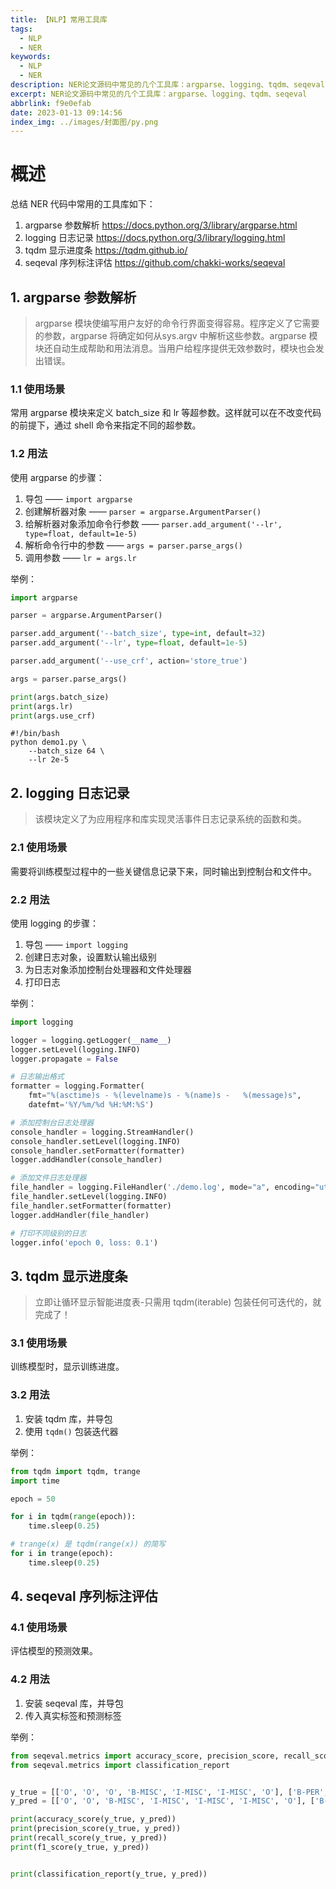 ```yaml
---
title: 【NLP】常用工具库
tags:
  - NLP
  - NER
keywords:
  - NLP
  - NER
description: NER论文源码中常见的几个工具库：argparse、logging、tqdm、seqeval
excerpt: NER论文源码中常见的几个工具库：argparse、logging、tqdm、seqeval
abbrlink: f9e0efab
date: 2023-01-13 09:14:56
index_img: ../images/封面图/py.png
---
```


# 概述

总结 NER 代码中常用的工具库如下：

1. argparse 参数解析 https://docs.python.org/3/library/argparse.html
2. logging 日志记录 https://docs.python.org/3/library/logging.html
3. tqdm 显示进度条 https://tqdm.github.io/
4. seqeval 序列标注评估 https://github.com/chakki-works/seqeval

## 1. argparse 参数解析

>argparse 模块使编写用户友好的命令行界面变得容易。程序定义了它需要的参数，argparse 将确定如何从sys.argv 中解析这些参数。argparse 模块还自动生成帮助和用法消息。当用户给程序提供无效参数时，模块也会发出错误。

### 1.1 使用场景

常用 argparse 模块来定义 batch_size 和 lr 等超参数。这样就可以在不改变代码的前提下，通过 shell 命令来指定不同的超参数。

### 1.2 用法

使用 argparse 的步骤：

1. 导包 —— `import argparse`
2. 创建解析器对象 —— `parser = argparse.ArgumentParser()`
3. 给解析器对象添加命令行参数 —— `parser.add_argument('--lr', type=float, default=1e-5)`
4. 解析命令行中的参数 —— `args = parser.parse_args()`
5. 调用参数 —— `lr = args.lr`

举例：

```python
import argparse

parser = argparse.ArgumentParser()

parser.add_argument('--batch_size', type=int, default=32)
parser.add_argument('--lr', type=float, default=1e-5)

parser.add_argument('--use_crf', action='store_true')

args = parser.parse_args()

print(args.batch_size)
print(args.lr)
print(args.use_crf)
```

```shell
#!/bin/bash
python demo1.py \
    --batch_size 64 \
    --lr 2e-5 
```

## 2. logging 日志记录

>该模块定义了为应用程序和库实现灵活事件日志记录系统的函数和类。

### 2.1 使用场景

需要将训练模型过程中的一些关键信息记录下来，同时输出到控制台和文件中。

### 2.2 用法

使用 logging 的步骤：

1. 导包 —— `import logging`
2. 创建日志对象，设置默认输出级别
3. 为日志对象添加控制台处理器和文件处理器
4. 打印日志

举例：

```python
import logging 

logger = logging.getLogger(__name__)
logger.setLevel(logging.INFO)
logger.propagate = False

# 日志输出格式
formatter = logging.Formatter(
    fmt="%(asctime)s - %(levelname)s - %(name)s -   %(message)s", 
    datefmt='%Y/%m/%d %H:%M:%S')

# 添加控制台日志处理器
console_handler = logging.StreamHandler()
console_handler.setLevel(logging.INFO)
console_handler.setFormatter(formatter)
logger.addHandler(console_handler)

# 添加文件日志处理器
file_handler = logging.FileHandler('./demo.log', mode="a", encoding="utf-8")
file_handler.setLevel(logging.INFO)
file_handler.setFormatter(formatter)
logger.addHandler(file_handler)

# 打印不同级别的日志
logger.info('epoch 0, loss: 0.1')
```

## 3. tqdm 显示进度条

>立即让循环显示智能进度表-只需用 tqdm(iterable) 包装任何可迭代的，就完成了！

### 3.1 使用场景

训练模型时，显示训练进度。

### 3.2 用法

1. 安装 tqdm 库，并导包
2. 使用 `tqdm()` 包装迭代器

举例：

```python
from tqdm import tqdm, trange
import time

epoch = 50

for i in tqdm(range(epoch)):
    time.sleep(0.25)

# trange(x) 是 tqdm(range(x)) 的简写
for i in trange(epoch):
    time.sleep(0.25)
```

## 4. seqeval 序列标注评估

### 4.1 使用场景

评估模型的预测效果。

### 4.2 用法

1. 安装 seqeval 库，并导包
2. 传入真实标签和预测标签

举例：

```python
from seqeval.metrics import accuracy_score, precision_score, recall_score, f1_score
from seqeval.metrics import classification_report


y_true = [['O', 'O', 'O', 'B-MISC', 'I-MISC', 'I-MISC', 'O'], ['B-PER', 'I-PER', 'O']]
y_pred = [['O', 'O', 'B-MISC', 'I-MISC', 'I-MISC', 'I-MISC', 'O'], ['B-PER', 'I-PER', 'O']]

print(accuracy_score(y_true, y_pred))
print(precision_score(y_true, y_pred))
print(recall_score(y_true, y_pred))
print(f1_score(y_true, y_pred))


print(classification_report(y_true, y_pred))
```


